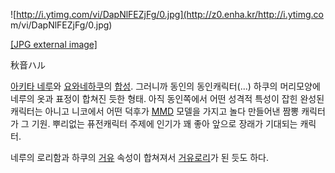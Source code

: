 ![http://i.ytimg.com/vi/DapNlFEZjFg/0.jpg](http://z0.enha.kr/http://i.ytimg.co
m/vi/DapNlFEZjFg/0.jpg)

[[JPG external image]](http://i.ytimg.com/vi/DapNlFEZjFg/0.jpg)

秋音ハル

[아키타 네루](%EC%95%84%ED%82%A4%ED%83%80%20%EB%84%A4%EB%A3%A8.md)와 [요와네하쿠](%EC%9A%94%EC%99%80%EB%84%A4%20%ED%95%98%EC%BF%A0.md)의
[합성](%ED%95%A9%EC%84%B1.md). 그러니까 동인의 동인캐릭터(...) 하쿠의 머리모양에 네루의 옷과 표정이 합쳐진
듯한 형태. 아직 동인쪽에서 어떤 성격적 특성이 잡힌 완성된 캐릭터는 아니고 니코에서 어떤 덕후가 [MMD](MMD.md) 모델을
가지고 놀다 만들어낸 짬뽕 캐릭터가 그 기원. 뿌리없는 퓨전캐릭터 주제에 인기가 꽤 좋아 앞으로 장래가 기대되는 캐릭터.

네루의 로리함과 하쿠의 [거유](%EA%B1%B0%EC%9C%A0.md) 속성이 합쳐져서
[거유로리](%EA%B1%B0%EC%9C%A0%EB%A1%9C%EB%A6%AC.md)가 된 듯도 하다.


